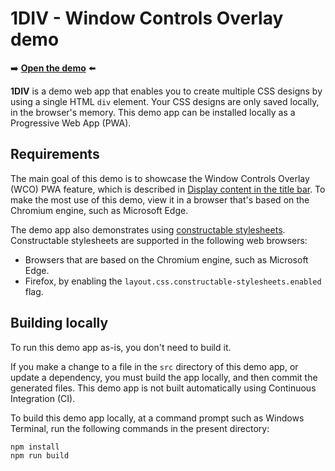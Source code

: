 # 1DIV - Window Controls Overlay demo

➡️ **[Open the demo](https://microsoftedge.github.io/Demos/1DIV/dist/)** ⬅️

**1DIV** is a demo web app that enables you to create multiple CSS designs by using a single HTML `div` element. Your CSS designs are only saved locally, in the browser's memory. This demo app can be installed locally as a Progressive Web App (PWA).


## Requirements

The main goal of this demo is to showcase the Window Controls Overlay (WCO) PWA feature, which is described in [Display content in the title bar](https://learn.microsoft.com/microsoft-edge/progressive-web-apps-chromium/how-to/window-controls-overlay).  To make the most use of this demo, view it in a browser that's based on the Chromium engine, such as Microsoft Edge.

The demo app also demonstrates using [constructable stylesheets](https://developers.google.com/web/updates/2019/02/constructable-stylesheets).  Constructable stylesheets are supported in the following web browsers:
* Browsers that are based on the Chromium engine, such as Microsoft Edge.
* Firefox, by enabling the `layout.css.constructable-stylesheets.enabled` flag.


## Building locally

To run this demo app as-is, you don't need to build it.

If you make a change to a file in the `src` directory of this demo app, or update a dependency, you must build the app locally, and then commit the generated files.  This demo app is not built automatically using Continuous Integration (CI).

To build this demo app locally, at a command prompt such as Windows Terminal, run the following commands in the present directory:

```
npm install
npm run build
```
